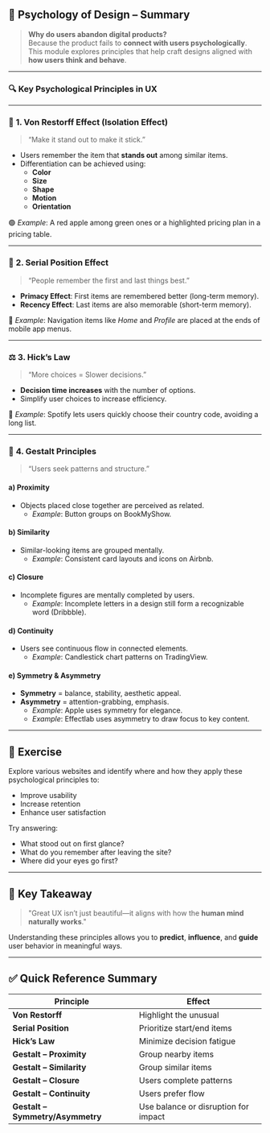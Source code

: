 ## 🧠 **Psychology of Design – Summary**

> **Why do users abandon digital products?**  
> Because the product fails to **connect with users psychologically**. This module explores principles that help craft designs aligned with **how users think and behave**.

---

### 🔍 **Key Psychological Principles in UX**

---

### 🎯 **1. Von Restorff Effect (Isolation Effect)**

> “Make it stand out to make it stick.”

- Users remember the item that **stands out** among similar items.
- Differentiation can be achieved using:
    - **Color**
    - **Size**
    - **Shape**
    - **Motion**
    - **Orientation**

🟢 _Example_: A red apple among green ones or a highlighted pricing plan in a pricing table.

---

### 📝 **2. Serial Position Effect**

> “People remember the first and last things best.”
- **Primacy Effect**: First items are remembered better (long-term memory).
- **Recency Effect**: Last items are also memorable (short-term memory).

📱 _Example_: Navigation items like _Home_ and _Profile_ are placed at the ends of mobile app menus.

---

### ⚖️ **3. Hick’s Law**

> “More choices = Slower decisions.”
- **Decision time increases** with the number of options.
- Simplify user choices to increase efficiency.

📌 _Example_: Spotify lets users quickly choose their country code, avoiding a long list.

---

### 🧩 **4. Gestalt Principles**

> “Users seek patterns and structure.”

#### a) **Proximity**

- Objects placed close together are perceived as related.
    - _Example_: Button groups on BookMyShow.

#### b) **Similarity**

- Similar-looking items are grouped mentally.
    - _Example_: Consistent card layouts and icons on Airbnb.

#### c) **Closure**

- Incomplete figures are mentally completed by users.
    - _Example_: Incomplete letters in a design still form a recognizable word (Dribbble).

#### d) **Continuity**

- Users see continuous flow in connected elements.
    - _Example_: Candlestick chart patterns on TradingView.

#### e) **Symmetry & Asymmetry**

- **Symmetry** = balance, stability, aesthetic appeal.
- **Asymmetry** = attention-grabbing, emphasis.
    - _Example_: Apple uses symmetry for elegance.
    - _Example_: Effectlab uses asymmetry to draw focus to key content.

---

## 🧠 **Exercise**

Explore various websites and identify where and how they apply these psychological principles to:
- Improve usability
- Increase retention
- Enhance user satisfaction

Try answering:
- What stood out on first glance?
- What do you remember after leaving the site?
- Where did your eyes go first?

---

## 💬 **Key Takeaway**

> "Great UX isn’t just beautiful—it aligns with how the **human mind naturally works**."

Understanding these principles allows you to **predict**, **influence**, and **guide** user behavior in meaningful ways.

---

## ✅ **Quick Reference Summary**

|Principle|Effect|
|---|---|
|**Von Restorff**|Highlight the unusual|
|**Serial Position**|Prioritize start/end items|
|**Hick’s Law**|Minimize decision fatigue|
|**Gestalt – Proximity**|Group nearby items|
|**Gestalt – Similarity**|Group similar items|
|**Gestalt – Closure**|Users complete patterns|
|**Gestalt – Continuity**|Users prefer flow|
|**Gestalt – Symmetry/Asymmetry**|Use balance or disruption for impact|